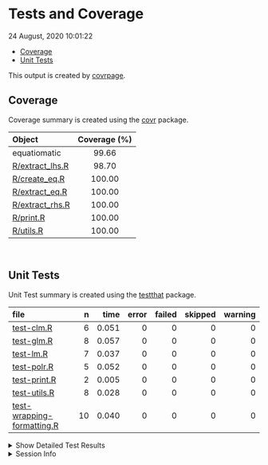 Tests and Coverage
================
24 August, 2020 10:01:22

  - [Coverage](#coverage)
  - [Unit Tests](#unit-tests)

This output is created by
[covrpage](https://github.com/metrumresearchgroup/covrpage).

## Coverage

Coverage summary is created using the
[covr](https://github.com/r-lib/covr) package.

| Object                                 | Coverage (%) |
| :------------------------------------- | :----------: |
| equatiomatic                           |    99.66     |
| [R/extract\_lhs.R](../R/extract_lhs.R) |    98.70     |
| [R/create\_eq.R](../R/create_eq.R)     |    100.00    |
| [R/extract\_eq.R](../R/extract_eq.R)   |    100.00    |
| [R/extract\_rhs.R](../R/extract_rhs.R) |    100.00    |
| [R/print.R](../R/print.R)              |    100.00    |
| [R/utils.R](../R/utils.R)              |    100.00    |

<br>

## Unit Tests

Unit Test summary is created using the
[testthat](https://github.com/r-lib/testthat) package.

| file                                                              |  n |  time | error | failed | skipped | warning |
| :---------------------------------------------------------------- | -: | ----: | ----: | -----: | ------: | ------: |
| [test-clm.R](testthat/test-clm.R)                                 |  6 | 0.051 |     0 |      0 |       0 |       0 |
| [test-glm.R](testthat/test-glm.R)                                 |  8 | 0.057 |     0 |      0 |       0 |       0 |
| [test-lm.R](testthat/test-lm.R)                                   |  7 | 0.037 |     0 |      0 |       0 |       0 |
| [test-polr.R](testthat/test-polr.R)                               |  5 | 0.052 |     0 |      0 |       0 |       0 |
| [test-print.R](testthat/test-print.R)                             |  2 | 0.005 |     0 |      0 |       0 |       0 |
| [test-utils.R](testthat/test-utils.R)                             |  8 | 0.028 |     0 |      0 |       0 |       0 |
| [test-wrapping-formatting.R](testthat/test-wrapping-formatting.R) | 10 | 0.040 |     0 |      0 |       0 |       0 |

<details closed>

<summary> Show Detailed Test Results </summary>

| file                                                                      | context                 | test                              | status | n |  time |
| :------------------------------------------------------------------------ | :---------------------- | :-------------------------------- | :----- | -: | ----: |
| [test-clm.R](testthat/test-clm.R#L46_L47)                                 | CLMs                    | Ordered models with clm work      | PASS   | 5 | 0.039 |
| [test-clm.R](testthat/test-clm.R#L79)                                     | CLMs                    | Unsupported CLMs create a message | PASS   | 1 | 0.012 |
| [test-glm.R](testthat/test-glm.R#L16_L17)                                 | GLMs                    | Logistic regression works         | PASS   | 1 | 0.009 |
| [test-glm.R](testthat/test-glm.R#L33_L34)                                 | GLMs                    | Probit regression works           | PASS   | 2 | 0.013 |
| [test-glm.R](testthat/test-glm.R#L49)                                     | GLMs                    | Unsupported GLMs create a message | PASS   | 1 | 0.007 |
| [test-glm.R](testthat/test-glm.R#L78_L79)                                 | GLMs                    | Distribution-based equations work | PASS   | 3 | 0.019 |
| [test-glm.R](testthat/test-glm.R#L107)                                    | GLMs                    | Weights work                      | PASS   | 1 | 0.009 |
| [test-lm.R](testthat/test-lm.R#L11_L12)                                   | Linear models           | Simple lm models work             | PASS   | 3 | 0.016 |
| [test-lm.R](testthat/test-lm.R#L32_L33)                                   | Linear models           | Interactions work                 | PASS   | 2 | 0.011 |
| [test-lm.R](testthat/test-lm.R#L48_L49)                                   | Linear models           | Custom Greek works                | PASS   | 2 | 0.010 |
| [test-polr.R](testthat/test-polr.R#L44_L45)                               | polr                    | Ordered logistic regression works | PASS   | 5 | 0.052 |
| [test-print.R](testthat/test-print.R#L11_L12)                             | Printing                | Equation is printed correctly     | PASS   | 2 | 0.005 |
| [test-utils.R](testthat/test-utils.R#L9_L11)                              | Utility functions       | Strict mapply\_\* functions work  | PASS   | 8 | 0.028 |
| [test-wrapping-formatting.R](testthat/test-wrapping-formatting.R#L8_L9)   | Wrapping and formatting | Coefficient digits work correctly | PASS   | 2 | 0.010 |
| [test-wrapping-formatting.R](testthat/test-wrapping-formatting.R#L26_L27) | Wrapping and formatting | Wrapping works correctly          | PASS   | 8 | 0.030 |

</details>

<details>

<summary> Session Info </summary>

| Field    | Value                             |
| :------- | :-------------------------------- |
| Version  | R version 4.0.2 (2020-06-22)      |
| Platform | x86\_64-apple-darwin17.0 (64-bit) |
| Running  | macOS Catalina 10.15.6            |
| Language | en\_US                            |
| Timezone | America/Los\_Angeles              |

| Package  | Version |
| :------- | :------ |
| testthat | 2.3.2   |
| covr     | 3.5.0   |
| covrpage | 0.0.71  |

</details>

<!--- Final Status : pass --->
